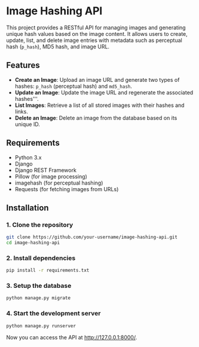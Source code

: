 # Image Hashing API

This project provides a RESTful API for managing images and generating unique hash values based on the image content. It allows users to create, update, list, and delete image entries with metadata such as perceptual hash (`p_hash`), MD5 hash, and image URL.

## Features

- **Create an Image**: Upload an image URL and generate two types of hashes: `p_hash` (perceptual hash) and `md5_hash`.
- **Update an Image**: Update the image URL and regenerate the associated hashes'''.
- **List Images**: Retrieve a list of all stored images with their hashes and links.
- **Delete an Image**: Delete an image from the database based on its unique ID.

## Requirements

- Python 3.x
- Django
- Django REST Framework
- Pillow (for image processing)
- imagehash (for perceptual hashing)
- Requests (for fetching images from URLs)

## Installation

### 1. Clone the repository

```bash
git clone https://github.com/your-username/image-hashing-api.git
cd image-hashing-api
```
### 2. Install dependencies
```bash
pip install -r requirements.txt
```
### 3. Setup the database
```bash
python manage.py migrate
```
### 4. Start the development server
```bash
python manage.py runserver
```

Now you can access the API at http://127.0.0.1:8000/.




